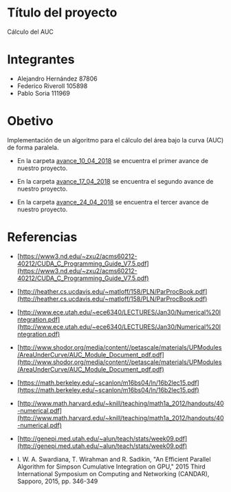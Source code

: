 # Título del proyecto
Cálculo del AUC

# Integrantes
- Alejandro Hernández 87806
- Federico Riveroll 105898
- Pablo Soria 111969

# Obetivo
Implementación de un algoritmo para el cálculo del área bajo la curva (AUC) de forma paralela.

- En la carpeta [avance_10_04_2018](avance_10_04_2018/README.md) se encuentra el primer avance de nuestro proyecto.

- En la carpeta [avance_17_04_2018](avance_17_04_2018/README.md) se encuentra el segundo avance de nuestro proyecto.

- En la carpeta [avance_24_04_2018](avance_24_04_2018/README.md) se encuentra el tercer avance de nuestro proyecto.

# Referencias

- [https://www3.nd.edu/~zxu2/acms60212-40212/CUDA_C_Programming_Guide_V7.5.pdf](https://www3.nd.edu/~zxu2/acms60212-40212/CUDA_C_Programming_Guide_V7.5.pdf)

- [http://heather.cs.ucdavis.edu/~matloff/158/PLN/ParProcBook.pdf](http://heather.cs.ucdavis.edu/~matloff/158/PLN/ParProcBook.pdf)

- [http://www.ece.utah.edu/~ece6340/LECTURES/Jan30/Numerical%20Integration.pdf](http://www.ece.utah.edu/~ece6340/LECTURES/Jan30/Numerical%20Integration.pdf)

- [http://www.shodor.org/media/content//petascale/materials/UPModules/AreaUnderCurve/AUC_Module_Document_pdf.pdf](http://www.shodor.org/media/content//petascale/materials/UPModules/AreaUnderCurve/AUC_Module_Document_pdf.pdf)

- [https://math.berkeley.edu/~scanlon/m16bs04/ln/16b2lec15.pdf](https://math.berkeley.edu/~scanlon/m16bs04/ln/16b2lec15.pdf)

- [http://www.math.harvard.edu/~knill/teaching/math1a_2012/handouts/40-numerical.pdf](http://www.math.harvard.edu/~knill/teaching/math1a_2012/handouts/40-numerical.pdf)

- [http://genepi.med.utah.edu/~alun/teach/stats/week09.pdf](http://genepi.med.utah.edu/~alun/teach/stats/week09.pdf)

-  I. W. A. Swardiana, T. Wirahman and R. Sadikin, "An Efficient Parallel Algorithm for Simpson Cumulative Integration on GPU," 2015 Third International Symposium on Computing and Networking (CANDAR), Sapporo, 2015, pp. 346-349


